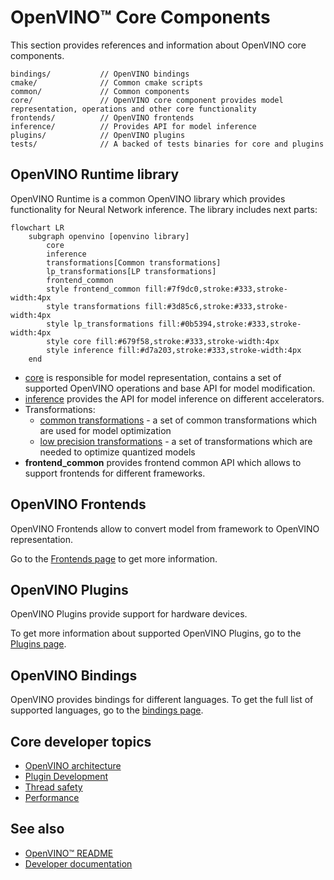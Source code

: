 # OpenVINO™ Core Components

This section provides references and information about OpenVINO core components.

```
bindings/           // OpenVINO bindings
cmake/              // Common cmake scripts
common/             // Common components
core/               // OpenVINO core component provides model representation, operations and other core functionality
frontends/          // OpenVINO frontends
inference/          // Provides API for model inference
plugins/            // OpenVINO plugins
tests/              // A backed of tests binaries for core and plugins
```

## OpenVINO Runtime library

OpenVINO Runtime is a common OpenVINO library which provides functionality for Neural Network inference. The library includes next parts:

```mermaid
flowchart LR
    subgraph openvino [openvino library]
        core
        inference
        transformations[Common transformations]
        lp_transformations[LP transformations]
        frontend_common
        style frontend_common fill:#7f9dc0,stroke:#333,stroke-width:4px
        style transformations fill:#3d85c6,stroke:#333,stroke-width:4px
        style lp_transformations fill:#0b5394,stroke:#333,stroke-width:4px
        style core fill:#679f58,stroke:#333,stroke-width:4px
        style inference fill:#d7a203,stroke:#333,stroke-width:4px
    end
```

 * [core](./core/README.md) is responsible for model representation, contains a set of supported OpenVINO operations and base API for model modification.
 * [inference](./inference/README.md) provides the API for model inference on different accelerators.
 * Transformations:
    * [common transformations](../src/common/transformations) - a set of common transformations which are used for model optimization
    * [low precision transformations](../src/common/low_precision_transformations) - a set of transformations which are needed to optimize quantized models
 * **frontend_common** provides frontend common API which allows to support frontends for different frameworks.

## OpenVINO Frontends

OpenVINO Frontends allow to convert model from framework to OpenVINO representation.

Go to the [Frontends page](./frontends/README.md) to get more information.

## OpenVINO Plugins

OpenVINO Plugins provide support for hardware devices.

To get more information about supported OpenVINO Plugins, go to the [Plugins page](./plugins/README.md).

## OpenVINO Bindings

OpenVINO provides bindings for different languages. To get the full list of supported languages, go to the [bindings page](./bindings/README.md).

## Core developer topics

 * [OpenVINO architecture](./docs/architecture.md)
 * [Plugin Development](https://docs.openvino.ai/latest/openvino_docs_ie_plugin_dg_overview.html)
 * [Thread safety](#todo)
 * [Performance](#todo)

## See also
 * [OpenVINO™ README](../README.md)
 * [Developer documentation](../docs/dev/index.md)
